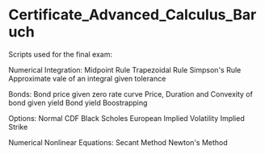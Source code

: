 # Certificate_Advanced_Calculus_Baruch
Scripts used for the final exam:

Numerical Integration:
Midpoint Rule
Trapezoidal Rule
Simpson's Rule
Approximate vale of an integral given tolerance

Bonds:
Bond price given zero rate curve
Price, Duration and Convexity of bond given yield
Bond yield
Boostrapping

Options:
Normal CDF
Black Scholes European
Implied Volatility
Implied Strike

Numerical Nonlinear Equations:
Secant Method
Newton's Method
